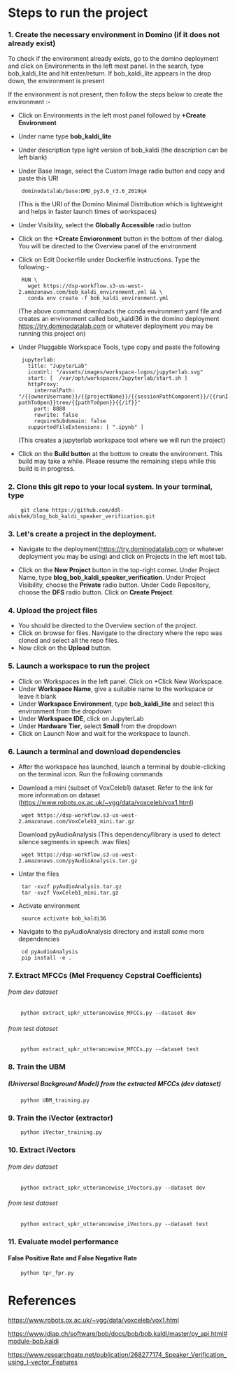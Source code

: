 # Steps to run the project

### 1. Create the necessary environment in Domino (if it does not already exist) 
To check if the environment already exists, go to the domino deployment and click on Environments in the left most panel. 
In the search, type bob_kaldi_lite and hit enter/return. If bob_kaldi_lite appears in the drop down, the environment is present

If the environment is not present, then follow the steps below to create the environment :-
 - Click on Environments in the left most panel followed by **+Create Environment**
 - Under name type **bob_kaldi_lite**
 - Under description type light version of bob_kaldi (the description can be left blank)
 - Under Base Image, select the Custom Image radio button and copy and paste this URI

        dominodatalab/base:DMD_py3.6_r3.6_2019q4

   (This is the URI of the Domino Minimal Distribution which is lightweight and helps in 
   faster launch times of workspaces)
 - Under Visibility, select the **Globally Accessible** radio button
 - Click on the **+Create Envioronment** button in the bottom of ther dialog. You will be directed to the Overview panel of the environment
 - Click on Edit Dockerfile under Dockerfile Instructions. Type the following:-

        RUN \
          wget https://dsp-workflow.s3-us-west-2.amazonaws.com/bob_kaldi_environment.yml && \
          conda env create -f bob_kaldi_environment.yml
          
    (The above command downloads the conda environment yaml file and creates an environment called bob_kaldi36 in the domino deployment https://try.dominodatalab.com or whatever deployment you may be running this project on)
    
 - Under Pluggable Workspace Tools, type copy and paste the following
 
        jupyterlab:
          title: "JupyterLab"
          iconUrl: "/assets/images/workspace-logos/jupyterlab.svg"
          start: [  /var/opt/workspaces/Jupyterlab/start.sh ]
          httpProxy:
            internalPath: "/{{ownerUsername}}/{{projectName}}/{{sessionPathComponent}}/{{runId}}/{{#if pathToOpen}}tree/{{pathToOpen}}{{/if}}"
            port: 8888
            rewrite: false
            requireSubdomain: false
          supportedFileExtensions: [ ".ipynb" ]
    (This creates a jupyterlab workspace tool where we will run the project)
 -  Click on the **Build button** at the bottom to create the environment. This build may take a while. Please resume the remaining steps while this build is in progress.

### 2. Clone this git repo to your local system. In your terminal, type 
        git clone https://github.com/ddl-abishek/blog_bob_kaldi_speaker_verification.git

### 3. Let's create a project in the deployment. 
 - Navigate to the deployment(https://try.dominodatalab.com or whatever deployment you may be using) and click on Projects in the left most tab.

 - Click on the **New Project** button in the top-right corner. Under Project Name, type **blog_bob_kaldi_speaker_verification**. Under Project Visibility, choose the **Private** radio button. Under Code Repository, choose the **DFS** radio button. Click on **Create Project**. 

### 4. Upload the project files
 - You should be directed to the Overview section of the project. 
 - Click on browse for files. Navigate to the directory where the repo was cloned and select all the repo files.
 - Now click on the **Upload** button.

### 5. Launch a workspace to run the project
 - Click on Workspaces in the left panel. Click on +Click New Workspace.
 - Under **Workspace Name**, give a suitable name to the workspace or leave it blank
 - Under **Workspace Environment**, type **bob_kaldi_lite** and select this environment from the dropdown
 - Under **Workspace IDE**, click on JupyterLab
 - Under **Hardware Tier**, select **Small** from the dropdown
 - Click on Launch Now and wait for the workspace to launch.


### 6. Launch a terminal and download dependencies
 - After the workspace has launched, launch a terminal by double-clicking on the terminal icon. Run the following commands

 - Download a mini (subset of VoxCeleb1) dataset. Refer to the link for more information on dataset (https://www.robots.ox.ac.uk/~vgg/data/voxceleb/vox1.html)
 
        wget https://dsp-workflow.s3-us-west-2.amazonaws.com/VoxCeleb1_mini.tar.gz

   Download pyAudioAnalysis (This dependency/library is used to detect silence segments in speech .wav files)

        wget https://dsp-workflow.s3-us-west-2.amazonaws.com/pyAudioAnalysis.tar.gz

 - Untar the files
 
        tar -xvzf pyAudioAnalysis.tar.gz
        tar -xvzf VoxCeleb1_mini.tar.gz
        
 - Activate environment
 
        source activate bob_kaldi36

 - Navigate to the pyAudioAnalysis directory and install some more dependencies
 
        cd pyAudioAnalysis
        pip install -e .

### 7. Extract MFCCs (Mel Frequency Cepstral Coefficients)
###### from dev dataset

        python extract_spkr_utterancewise_MFCCs.py --dataset dev

###### from test dataset

        python extract_spkr_utterancewise_MFCCs.py --dataset test      
       
### 8. Train the UBM 
##### (Universal Background Model) from the extracted MFCCs (dev dataset)

        python UBM_training.py
        
### 9. Train the iVector (extractor)

        python iVector_training.py
        
### 10. Extract iVectors
###### from dev dataset

        python extract_spkr_utterancewise_iVectors.py --dataset dev

###### from test dataset

        python extract_spkr_utterancewise_iVectors.py --dataset test

### 11. Evaluate model performance
#### False Positive Rate and False Negative Rate 
        python tpr_fpr.py
        
# References
https://www.robots.ox.ac.uk/~vgg/data/voxceleb/vox1.html

https://www.idiap.ch/software/bob/docs/bob/bob.kaldi/master/py_api.html#module-bob.kaldi

https://www.researchgate.net/publication/268277174_Speaker_Verification_using_I-vector_Features